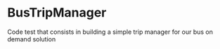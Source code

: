 # BusTripManager
Code test that consists in building a simple trip manager for our bus on demand solution
